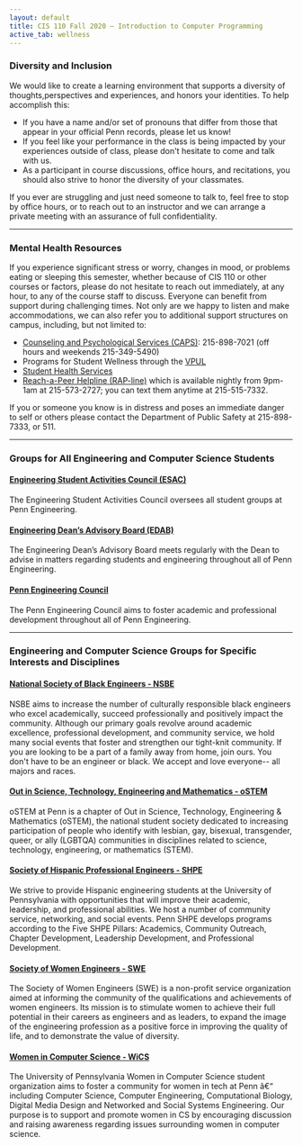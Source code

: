 ```yaml
---
layout: default
title: CIS 110 Fall 2020 — Introduction to Computer Programming
active_tab: wellness
---
```


### Diversity and Inclusion

We would like to create a learning environment that supports a diversity of thoughts,perspectives and experiences, and honors your identities. To help accomplish this:

- If you have a name and/or set of pronouns that differ from those that appear in your official Penn records, please let us know!
- If you feel like your performance in the class is being impacted by your experiences outside of class, please don't hesitate to come and talk with us.
- As a participant in course discussions, office hours, and recitations, you should also strive to honor the diversity of your classmates.

If you ever are struggling and just need someone to talk to, feel free to stop by office hours, or to reach out to an instructor and we can arrange a private meeting with an assurance of full confidentiality.

---

### Mental Health Resources

If you experience significant stress or worry, changes in mood, or problems eating or sleeping this semester, whether because of CIS 110 or other courses or factors, please do not hesitate to reach out immediately, at any hour, to any of the course staff to discuss. Everyone can benefit from support during challenging times. Not only are we happy to listen and make accommodations, we can also refer you to additional support structures on campus, including, but not limited to:

- [Counseling and Psychological Services (CAPS)](https://www.vpul.upenn.edu/caps): 215-898-7021 (off hours and weekends 215-349-5490)
- Programs for Student Wellness through the [VPUL](https://www.vpul.upenn.edu/)
- [Student Health Services](https://www.vpul.upenn.edu/shs/)
- [Reach-a-Peer Helpline (RAP-line)](https://www.vpul.upenn.edu/rap-online/) which is available nightly from 9pm-1am at 215-573-2727; you can text them anytime at 215-515-7332.

If you or someone you know is in distress and poses an immediate danger to self or others please contact the Department of Public Safety at 215-898-7333, or 511.

---


### Groups for All Engineering and Computer Science Students

#### [Engineering Student Activities Council (ESAC)](https://www.seas.upenn.edu/~esac/)

The Engineering Student Activities Council oversees all student groups at Penn Engineering.

#### [Engineering Dean’s Advisory Board (EDAB)](https://www.edabpenn.com/)

The Engineering Dean’s Advisory Board meets regularly with the Dean to advise in matters regarding students and engineering throughout all of Penn Engineering.

#### [Penn Engineering Council](https://www.pennengineeringcouncil.com)

The Penn Engineering Council aims to foster academic and professional development throughout all of Penn Engineering.

---

### Engineering and Computer Science Groups for Specific Interests and Disciplines

#### [National Society of Black Engineers - NSBE](https://www.dolphin.upenn.edu/nsbe/)

NSBE aims to increase the number of culturally responsible black engineers who excel academically, succeed professionally and positively impact the community. Although our primary goals revolve around academic excellence, professional development, and community service, we hold many social events that foster and strengthen our tight-knit community. If you are looking to be a part of a family away from home, join ours. You don't have to be an engineer or black. We accept and love everyone-- all majors and races.

#### [Out in Science, Technology, Engineering and Mathematics - oSTEM](https://www.facebook.com/ostematpenn/)

oSTEM at Penn is a chapter of Out in Science, Technology, Engineering & Mathematics (oSTEM), the national student society dedicated to increasing participation of people who identify with lesbian, gay, bisexual, transgender, queer, or ally (LGBTQA) communities in disciplines related to science, technology, engineering, or mathematics (STEM).

#### [Society of Hispanic Professional Engineers - SHPE](https://fling.seas.upenn.edu/~shpe/dynamic/wordpress/)

We strive to provide Hispanic engineering students at the University of Pennsylvania with opportunities that will improve their academic, leadership, and professional abilities.  We host a number of community service, networking, and social events. Penn SHPE develops programs according to the Five SHPE Pillars:  Academics, Community Outreach, Chapter Development, Leadership Development, and Professional Development.

#### [Society of Women Engineers - SWE](https:/pennswe.squarespace.com/)

The Society of Women Engineers (SWE) is a non-profit service organization aimed at informing the community of the qualifications and achievements of women engineers. Its mission is to stimulate women to achieve their full potential in their careers as engineers and as leaders, to expand the image of the engineering profession as a positive force in improving the quality of life, and to demonstrate the value of diversity.

#### [Women in Computer Science - WiCS](https://wics.cis.upenn.edu/)

The University of Pennsylvania Women in Computer Science student organization aims to foster a community for women in tech at Penn â€“ including Computer Science, Computer Engineering, Computational Biology, Digital Media Design and Networked and Social Systems Engineering. Our purpose is to support and promote women in CS by encouraging discussion and raising awareness regarding issues surrounding women in computer science.